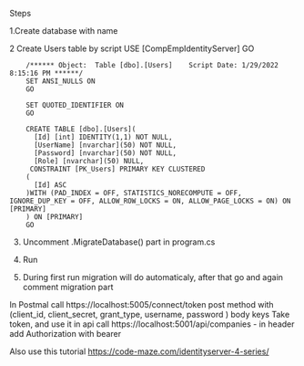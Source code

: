 Steps

1.Create database with name

2 Create Users table by script
        USE [CompEmpIdentityServer]
        GO

        /****** Object:  Table [dbo].[Users]    Script Date: 1/29/2022 8:15:16 PM ******/
        SET ANSI_NULLS ON
        GO

        SET QUOTED_IDENTIFIER ON
        GO

        CREATE TABLE [dbo].[Users](
          [Id] [int] IDENTITY(1,1) NOT NULL,
          [UserName] [nvarchar](50) NOT NULL,
          [Password] [nvarchar](50) NOT NULL,
          [Role] [nvarchar](50) NULL,
         CONSTRAINT [PK_Users] PRIMARY KEY CLUSTERED 
        (
          [Id] ASC
        )WITH (PAD_INDEX = OFF, STATISTICS_NORECOMPUTE = OFF, IGNORE_DUP_KEY = OFF, ALLOW_ROW_LOCKS = ON, ALLOW_PAGE_LOCKS = ON) ON [PRIMARY]
        ) ON [PRIMARY]
        GO

3. Uncomment .MigrateDatabase() part in program.cs

4. Run 

5. During first run migration will do automaticaly, after that go and again comment migration part  


In Postmal call https://localhost:5005/connect/token  post  method with (client_id, client_secret, grant_type, username, password ) body keys
Take token, and use it in api call https://localhost:5001/api/companies  - in header add Authorization with bearer

Also use this tutorial
https://code-maze.com/identityserver-4-series/





